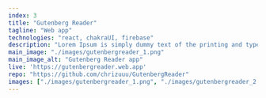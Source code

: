 ```yaml
---
index: 3
title: "Gutenberg Reader"
tagline: "Web app"
technologies: "react, chakraUI, firebase"
description: "Lorem Ipsum is simply dummy text of the printing and typesetting industry. Lorem Ipsum has been the industry's standard dummy text ever since the 1500s, when an unknown printer took a galley of type and scrambled it to make a type specimen book. It has survived not only five centuries, but also the leap into e"
main_image: "./images/gutenbergreader_1.png"
main_image_alt: "Gutenberg Reader app"
live: 'https://gutenbergreader.web.app'
repo: "https://github.com/chrizuuu/GutenbergReader"
images: ["./images/gutenbergreader_1.png", "./images/gutenbergreader_2.png","./images/gutenbergreader_3.png","./images/gutenbergreader_4.png"]
---
```


